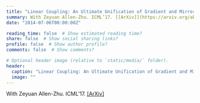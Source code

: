 ```yaml
---
title: "Linear Coupling: An Ultimate Unification of Gradient and Mirror Descent"
summary: With Zeyuan Allen-Zhu. ICML’17. [[ArXiv]](https://arxiv.org/abs/1407.1537)
date: "2014-07-06T00:00:00Z"

reading_time: false  # Show estimated reading time?
share: false  # Show social sharing links?
profile: false  # Show author profile?
comments: false  # Show comments?

# Optional header image (relative to `static/media/` folder).
header:
  caption: "Linear Coupling: An Ultimate Unification of Gradient and Mirror Descent"
  image: ""
---
```


With Zeyuan Allen-Zhu. ICML’17. [[ArXiv]](https://arxiv.org/abs/1407.1537)